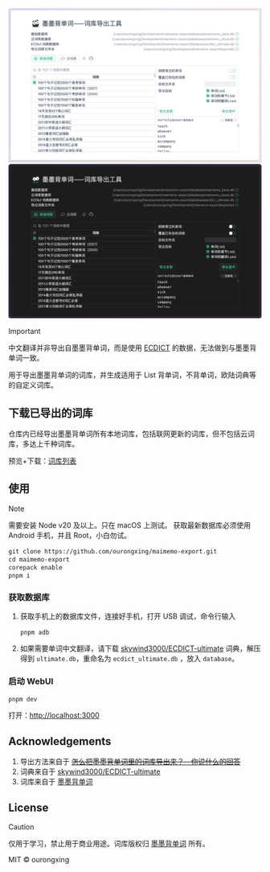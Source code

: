 ![](screenshots/preview.light.png#gh-light-mode-only)
![](screenshots/preview.dark.png#gh-dark-mode-only)

> [!IMPORTANT]
> 中文翻译并非导出自墨墨背单词，而是使用 [ECDICT](https://github.com/skywind3000/ECDICT-ultimate) 的数据，无法做到与墨墨背单词一致。

用于导出墨墨背单词的词库，并生成适用于 List 背单词，不背单词，欧陆词典等的自定义词库。

## 下载已导出的词库

仓库内已经导出墨墨背单词所有本地词库，包括联网更新的词库，但不包括云词库，多达上千种词库。

预览+下载：[词库列表](./词库.md)

## 使用
> [!NOTE]
> 需要安装 Node v20 及以上。只在 macOS 上测试。 获取最新数据库必须使用 Android 手机，并且 Root，小白勿试。

```shell
git clone https://github.com/ourongxing/maimemo-export.git
cd maimemo-export
corepack enable
pnpm i
```

### 获取数据库

1. 获取手机上的数据库文件，连接好手机，打开 USB 调试，命令行输入
   ```shell
   pnpm adb
   ```

2. 如果需要单词中文翻译，请下载 [skywind3000/ECDICT-ultimate](https://github.com/skywind3000/ECDICT-ultimate/releases/download/1.0.0/ecdict-ultimate-sqlite.zip) 词典，解压得到 `ultimate.db`，重命名为 `ecdict_ultimate.db` ，放入 `database`。

### 启动 WebUI

```shell
pnpm dev
```

打开：[http://localhost:3000](http://localhost:3000)

## Acknowledgements

1. 导出方法来自于 ~~[怎么把墨墨背单词里的词库导出来？ - 你说什么的回答](https://www.zhihu.com/question/392654371/answer/1345899232)~~
2. 词典来自于 [skywind3000/ECDICT-ultimate](https://github.com/skywind3000/ECDICT-ultimate)
3. 词库来自于 [墨墨背单词](https://www.maimemo.com/)

## License

> [!CAUTION]
> 仅用于学习，禁止用于商业用途。词库版权归 [墨墨背单词](https://www.maimemo.com/) 所有。

MIT © ourongxing
